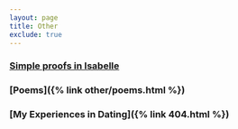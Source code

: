 ```yaml
---
layout: page
title: Other
exclude: true
---
```


### [Simple proofs in Isabelle](https://github.com/hei411/Isabelle)
### [Poems]({% link  other/poems.html %})
### [My Experiences in Dating]({% link  404.html %})